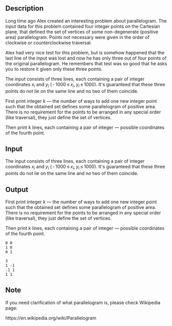 ## Description

<div><p>Long time ago Alex created an interesting problem about parallelogram. The input data for this problem contained four integer points on the Cartesian plane, that defined the set of vertices of some non-degenerate (positive area) parallelogram. Points not necessary were given in the order of clockwise or counterclockwise traversal.</p><p>Alex had very nice test for this problem, but is somehow happened that the last line of the input was lost and now he has only three out of four points of the original parallelogram. He remembers that test was so good that he asks you to restore it given only these three points.</p></div><div class="input-specification"><p>The input consists of three lines, each containing a pair of integer coordinates <span class="tex-span"><i>x</i><sub class="lower-index"><i>i</i></sub></span> and <span class="tex-span"><i>y</i><sub class="lower-index"><i>i</i></sub></span> (<span class="tex-span"> - 1000 ≤ <i>x</i><sub class="lower-index"><i>i</i></sub>, <i>y</i><sub class="lower-index"><i>i</i></sub> ≤ 1000</span>). It's guaranteed that these three points do not lie on the same line and no two of them coincide.</p></div><div class="output-specification"><p>First print integer <span class="tex-span"><i>k</i></span>&nbsp;— the number of ways to add one new integer point such that the obtained set defines some parallelogram of positive area. There is no requirement for the points to be arranged in any special order (like traversal), they just define the set of vertices.</p><p>Then print <span class="tex-span"><i>k</i></span> lines, each containing a pair of integer&nbsp;— possible coordinates of the fourth point.</p></div>

## Input

<p>The input consists of three lines, each containing a pair of integer coordinates <span class="tex-span"><i>x</i><sub class="lower-index"><i>i</i></sub></span> and <span class="tex-span"><i>y</i><sub class="lower-index"><i>i</i></sub></span> (<span class="tex-span"> - 1000 ≤ <i>x</i><sub class="lower-index"><i>i</i></sub>, <i>y</i><sub class="lower-index"><i>i</i></sub> ≤ 1000</span>). It's guaranteed that these three points do not lie on the same line and no two of them coincide.</p>

## Output

<p>First print integer <span class="tex-span"><i>k</i></span>&nbsp;— the number of ways to add one new integer point such that the obtained set defines some parallelogram of positive area. There is no requirement for the points to be arranged in any special order (like traversal), they just define the set of vertices.</p><p>Then print <span class="tex-span"><i>k</i></span> lines, each containing a pair of integer&nbsp;— possible coordinates of the fourth point.</p>





```input1
0 0
1 0
0 1

```




```output1
3
1 -1
-1 1
1 1

```



## Note

<p>If you need clarification of what parallelogram is, please check Wikipedia page:</p><p>https://en.wikipedia.org/wiki/Parallelogram</p>
